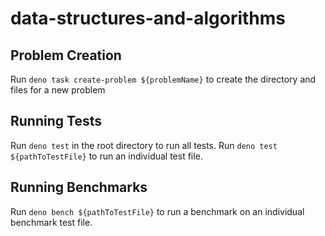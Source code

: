 # data-structures-and-algorithms

## Problem Creation
Run `deno task create-problem ${problemName}` to create the directory and files for a new problem

## Running Tests
Run `deno test` in the root directory to run all tests.
Run `deno test ${pathToTestFile}` to run an individual test file.

## Running Benchmarks
Run `deno bench ${pathToTestFile}` to run a benchmark on an individual benchmark test file.